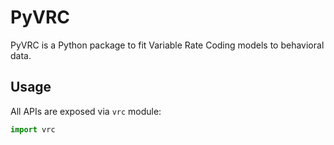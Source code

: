 # PyVRC

PyVRC is a Python package to fit Variable Rate Coding models to behavioral data.


## Usage

All APIs are exposed via `vrc` module:

```python
import vrc
```

